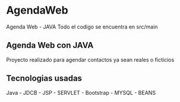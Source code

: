 # AgendaWeb
Agenda Web - JAVA
Todo el codigo se encuentra en src/main

## Agenda Web con JAVA
Proyecto realizado para agendar contactos ya sean reales o ficticios

## Tecnologias usadas
Java - JDCB - JSP - SERVLET - Bootstrap - MYSQL - BEANS
